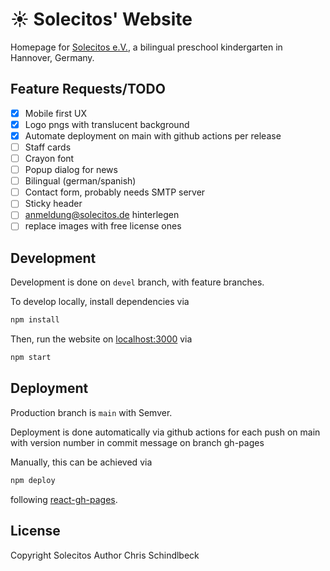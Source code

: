 # ☀ Solecitos' Website

Homepage for [Solecitos e.V.](https://www.solecitos.de/), a bilingual preschool kindergarten in Hannover, Germany.

## Feature Requests/TODO

- [x] Mobile first UX
- [x] Logo pngs with translucent background
- [x] Automate deployment on main with github actions per release
- [ ] Staff cards
- [ ] Crayon font
- [ ] Popup dialog for news
- [ ] Bilingual (german/spanish)
- [ ] Contact form, probably needs SMTP server
- [ ] Sticky header
- [ ] anmeldung@solecitos.de hinterlegen
- [ ] replace images with free license ones
## Development

Development is done on `devel` branch, with feature branches.

To develop locally, install dependencies via

```bash
npm install
```

Then, run the website on [localhost:3000](http://localhost:3000/) via

```bash
npm start
```

## Deployment

Production branch is `main` with Semver.

Deployment is done automatically via github actions for each push on main with version number in commit message on branch gh-pages

Manually, this can be achieved via

```bash
npm deploy
```

following [react-gh-pages](https://github.com/gitname/react-gh-pages).

## License

Copyright Solecitos
Author Chris Schindlbeck
